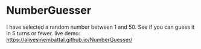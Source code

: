 # NumberGuesser
I have selected a random number between 1 and 50. See if you can guess it in 5 turns or fewer.
live demo: https://aliyesinembattal.github.io/NumberGuesser/
